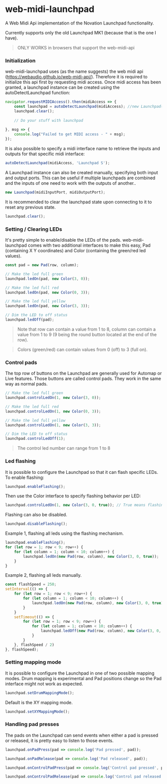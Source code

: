 # web-midi-launchpad
A Web Midi Api implementation of the Novation Launchpad functionality.

Currently supports only the old Launchpad MK1 (because that is the one I have).

> ONLY WORKS in browsers that support the web-midi-api

### Initialization
web-midi-launchpad uses (as the name suggests) the web midi api (https://webaudio.github.io/web-midi-api/).
Therefore it is required to initialize this api first by requesting midi access. Once midi access has been
granted, a launchpad instance can be created using the autoDetectLaunchpad function: 

```javascript
navigator.requestMIDIAccess().then(midiAccess => {
    const launchpad = autoDetectLaunchpad(midiAccess); //new Launchpad(inputPort.port, outputPort.port);
    launchpad.clear();
    
    // Do your stuff with launchpad
    
}, msg => {
    console.log("Failed to get MIDI access - " + msg);
});
```

It is also possible to specify a midi interface name to retrieve the inputs and outputs for
that specific midi interface:

```javascript
autoDetectLaunchpad(midiAccess, 'Launchpad S');
```

A Launchpad instance can also be created manually, specifying both input and output ports.
This can be useful if multiple launchpads are combined and the inputs of one need to work
with the outputs of another..

```javascript
new Launchpad(midiInputPort, midiOutputPort);
```

It is recommended to clear the launchpad state upon connecting to it to reset any previous state.

```javascript
launchpad.clear();
```

### Setting / Clearing LEDs
It's pretty simple to enable/disable the LEDs of the pads. web-midi-launchpad comes with two
additional interfaces to make this easy, Pad (containing X Y coordinates) and Color (containing
the green/red led values).

```javascript
const pad = new Pad(row, column);

// Make the led full green
launchpad.ledOn(pad, new Color(3, 0));

// Make the led full red
launchpad.ledOn(pad, new Color(0, 3));

// Make the led full yellow
launchpad.ledOn(pad, new Color(3, 3));

// Dim the LED to off status
launchpad.ledOff(pad);
```

> Note that row can contain a value from 1 to 8, column can contain a value from 1 to 9 (9 being the
round button located at the end of the row).

> Colors (green/red) can contain values from 0 (off) to 3 (full on).

### Control pads
The top row of buttons on the Launchpad are generally used for Automap or Live features. Those buttons
are called control pads. They work in the same way as normal pads.

```javascript
// Make the led full green
launchpad.controlLedOn(1, new Color(3, 0));

// Make the led full red
launchpad.controlLedOn(1, new Color(0, 3));

// Make the led full yellow
launchpad.controlLedOn(1, new Color(3, 3));

// Dim the LED to off status
launchpad.controlLedOff(1);
```

> The control led number can range from 1 to 8

### Led flashing
It is possible to configure the Launchpad so that it can flash specific LEDs. To enable
flashing:

```javascript
launchpad.enableFlashing();
```

Then use the Color interface to specify flashing behavior per LED:

```javascript
launchpad.controlLedOn(1, new Color(3, 0, true)); // True means flashing
```

Flashing can also be disabled.

```javascript
launchpad.disableFlashing();
```

Example 1, flashing all leds using the flashing mechanism.

```javascript
launchpad.enableFlashing();
for (let row = 1; row < 9; row++) {
    for (let column = 1; column < 10; column++) {
        launchpad.ledOn(new Pad(row, column), new Color(3, 0, true));
    }
}
```

Example 2, flashing all leds manually.

```javascript
const flashSpeed = 250;
setInterval(() => {
	for (let row = 1; row < 9; row++) {
		for (let column = 1; column < 10; column++) {
			launchpad.ledOn(new Pad(row, column), new Color(3, 0, true));
		}
	}
	setTimeout(() => {
		for (let row = 1; row < 9; row++) {
			for (let column = 1; column < 10; column++) {
				launchpad.ledOff(new Pad(row, column), new Color(3, 0, true));
			}
		}
	}, flashSpeed / 2)
}, flashSpeed);
```

### Setting mapping mode
It is possible to configure the Launchpad in one of two possible mapping modes. Drum mapping
is experimental and Pad positions change so the Pad interface might not work as expected.

```javascript
launchpad.setDrumMappingMode();
```

Default is the XY mapping mode.

```javascript
launchpad.setXYMappingMode();
```

### Handling pad presses
The pads on the Launchpad can send events when either a pad is pressed or released, it is
pretty easy to listen to those events.

```javascript
launchpad.onPadPress(pad => console.log('Pad pressed', pad));

launchpad.onPadRelease(pad => console.log('Pad released', pad));

launchpad.onControlPadPress(pad => console.log('Control pad pressed', pad));

launchpad.onControlPadRelease(pad => console.log('Control pad released', pad));

```
